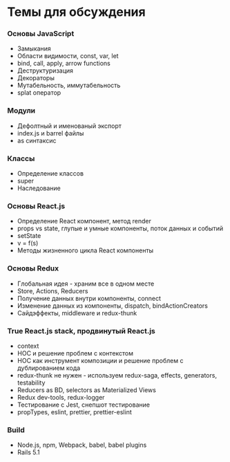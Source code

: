 # Темы для обсуждения


### Основы JavaScript

* Замыкания
* Области видимости, const, var, let
* bind, call, apply, arrow functions
* Деструктуризация
* Декораторы
* Мутабельность, иммутабельность
* splat оператор


### Модули

* Дефолтный и именованый экспорт
* index.js и barrel файлы
* as синтаксис


### Классы

* Определение классов
* super
* Наследование


### Основы React.js

* Определение React компонент, метод render
* props vs state, глупые и умные компоненты, поток данных и событий
* setState
* v = f(s)
* Методы жизненного цикла React компоненты


### Основы Redux

* Глобальная идея - храним все в одном месте
* Store, Actions, Reducers
* Получение данных внутри компоненты, connect
* Изменение данных из компоненты, dispatch, bindActionCreators
* Сайдэффекты, middleware и redux-thunk


### True React.js stack, продвинутый React.js

* context
* HOC и решение проблем с контекстом
* HOC как инструмент композиции и решение проблем с дублированием кода
* redux-thunk не нужен - используем redux-saga, effects, generators,
  testability
* Reducers as BD, selectors as Materialized Views
* Redux dev-tools, redux-logger
* Тестирование с Jest, снепшот тестирование
* propTypes, eslint, prettier, prettier-eslint


### Build

* Node.js, npm, Webpack, babel, babel plugins
* Rails 5.1

